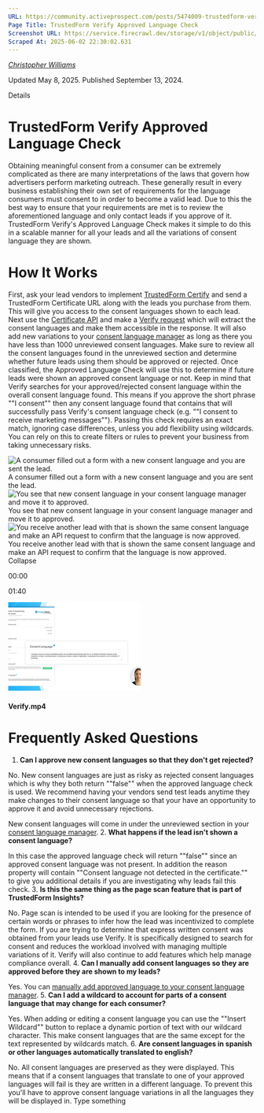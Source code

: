 ```yaml
---
URL: https://community.activeprospect.com/posts/5474009-trustedform-verify-approved-language-check
Page Title: TrustedForm Verify Approved Language Check
Screenshot URL: https://service.firecrawl.dev/storage/v1/object/public/media/screenshot-06eb03c7-6a00-4ab3-9939-bf0a7ee589f0.png
Scraped At: 2025-06-02 22:30:02.631
---
```



[_Christopher Williams_](https://community.activeprospect.com/memberships/7846678-christopher-williams)

Updated May 8, 2025. Published September 13, 2024.

Details

# TrustedForm Verify Approved Language Check

Obtaining meaningful consent from a consumer can be extremely complicated as there are many interpretations of the laws that govern how advertisers perform marketing outreach. These generally result in every business establishing their own set of requirements for the language consumers must consent to in order to become a valid lead. Due to this the best way to ensure that your requirements are met is to review the aforementioned language and only contact leads if you approve of it. TrustedForm Verify's Approved Language Check makes it simple to do this in a scalable manner for all your leads and all the variations of consent language they are shown.

# How It Works

First, ask your lead vendors to implement [TrustedForm Certify](https://activeprospect.com/trustedform/certify) and send a TrustedForm Certificate URL along with the leads you purchase from them. This will give you access to the consent languages shown to each lead. Next use the [Certificate API](https://developers.activeprospect.com/docs/trustedform/api/v4.0/tag/Certificate-URL/) and make a [Verify request](https://developers.activeprospect.com/docs/trustedform/api/v4.0/tag/Verify/) which will extract the consent languages and make them accessible in the response. It will also add new variations to your [consent language manager](https://community.activeprospect.com/posts/5474006-trustedform-consent-language-manager) as long as there you have less than 1000 unreviewed consent languages. Make sure to review all the consent languages found in the unreviewed section and determine whether future leads using them should be approved or rejected. Once classified, the Approved Language Check will use this to determine if future leads were shown an approved consent language or not. Keep in mind that Verify searches for your approved/rejected consent language within the overall consent language found. This means if you approve the short phrase ""I consent"" then any consent language found that contains that will successfully pass Verify's consent language check (e.g. ""I consent to receive marketing messages""). Passing this check requires an exact match, ignoring case differences, unless you add flexibility using wildcards. You can rely on this to create filters or rules to prevent your business from taking unnecessary risks.

![A consumer filled out a form with a new consent language and you are sent the lead.](https://content2.bloomfire.com/thumbnails/contents/004/484/813/original.png?f=1726271882&Expires=1748906996&Signature=nyPlgQGDWhf7J2ja5fP2CEGoBZNDL7pbcHQ0qVh0moaatx4LYSq4QQSd1NIeU07KGqDVddHiPQeGrs68K8e-DeDq6a1kSZLYS1UJ3PAhRhKbALn3wgqz7lagL6c6pQw0h39YKIrq2HA4BDc5knqBkCTs8k5PUu0FVGvOQuRDYlgGLklVasUtqcZ2s0bq8AbvLD9XbaKn1oZ84tCF94uaQ4CUEim7oMgi1-5u58qdo4ooxGm6MeIfFguZ3MxNo10Ho-NztQQnZbLdFV2pHMkuqUXDiPvJ7dn-cwOpTFQE8DnVMuyO0WJE6R3mNQUKxBpmDysdZ5XGtaBj3rZdJSvdLA__&Key-Pair-Id=APKAIDFCFZ2UHE5LPIUA)A consumer filled out a form with a new consent language and you are sent the lead.![You see that new consent language in your consent language manager and move it to approved.](https://content0.bloomfire.com/thumbnails/contents/004/484/814/original.png?f=1726272036&Expires=1748906996&Signature=ISAxrk~W~rQSNeUUYXRl4sC~Ng8lJK8jAUY19KTsw5JgvODrD-cH1uIzegZW1rURhOcmftmTKbAfAziQ1m7EbS0fr5LIfvRLLMJa2OLZPyXbJazoTWFs71fW27lSnLNXFCqUlUudA-yvIX1ZdUvrHzIr0vP9RaHFFKR9NncoJLQwvgx3qjofOV2RES7TXX8D7SD55yAjx2xmKAUtkgGCmIahN74FB8ni8cJ5IcyZtAkCBcyQzCDqeV~PWQz9dhbEUVpE2Xh3~5Sc15JDKHCGreyHpm28apBmwxLDIZJ7b32HOmEfbR9Pc-pMTmseHmO-QMvRdlYru~5nh8rG9CpF2Q__&Key-Pair-Id=APKAIDFCFZ2UHE5LPIUA)You see that new consent language in your consent language manager and move it to approved.![You receive another lead with that is shown the same consent language and make an API request to confirm that the language is now approved.](https://content3.bloomfire.com/thumbnails/contents/004/484/810/original.png?f=1726270601&Expires=1748906996&Signature=XCGbjlbEzKURRwnWneC4Asj~d3-cp2F9jyBEHbE9U1k~aMwMQpqxbcozPrXOEOcH9VbsB~NmLuizq0jSHtRDXqS8fdU8-sfPbxguu7x1GX28Qi6csE96Cjm~mPmoSJOQBhgseKf2oJs04gHAxTtSfKo4GRtH2xVKFE8Z3YMC65dE7fSfyAfdd3RwHx09lycuWW-qEBOyhpDal4t3oOrFb2gu3htmnmZgU1U-zlnu4FlZQGxNfZYJZzOHgKncLlibLjIcBhHQw1FGXHCqsqlcybHOiHAYjN8NskA4U~p-Nn3RSeRhbWKFxQBMdT2FRbJ7pAmG7KFVhw79qMeGcpGNtQ__&Key-Pair-Id=APKAIDFCFZ2UHE5LPIUA)You receive another lead with that is shown the same consent language and make an API request to confirm that the language is now approved.
Collapse

00:00

01:40

![](images/image-2.png)

#### Verify.mp4

# Frequently Asked Questions

1. **Can I approve new consent languages so that they don't get rejected?**

No. New consent languages are just as risky as rejected consent languages which is why they both return ""false"" when the approved language check is used. We recommend having your vendors send test leads anytime they make changes to their consent language so that your have an opportunity to approve it and avoid unnecessary rejections.

New consent languages will come in under the unreviewed section in your [consent language manager](https://community.activeprospect.com/posts/5474006-trustedform-consent-language-manager).
2. **What happens if the lead isn't shown a consent language?**

In this case the approved language check will return ""false"" since an approved consent language was not present. In addition the reason property will contain ""Consent language not detected in the certificate."" to give you additional details if you are investigating why leads fail this check.
3. **Is this the same thing as the page scan feature that is part of TrustedForm Insights?**

No. Page scan is intended to be used if you are looking for the presence of certain words or phrases to infer how the lead was incentivized to complete the form. If you are trying to determine that express written consent was obtained from your leads use Verify. It is specifically designed to search for consent and reduces the workload involved with managing multiple variations of it. Verify will also continue to add features which help manage compliance overall.
4. **Can I manually add consent languages so they are approved before they are shown to my leads?**

Yes. You can [manually add approved language to your consent language manager](https://community.activeprospect.com/posts/5448162-manually-add-approved-language-to-trustedform-verify-consent-language-manager).
5. **Can I add a wildcard to account for parts of a consent language that may change for each consumer?**

Yes. When adding or editing a consent language you can use the ""Insert Wildcard"" button to replace a dynamic portion of text with our wildcard character. This make consent languages that are the same except for the text represented by wildcards match.
6. **Are consent languages in spanish or other languages automatically translated to english?**

No. All consent languages are preserved as they were displayed. This means that if a consent languages that translate to one of your approved languages will fail is they are written in a different language. To prevent this you'll have to approve consent language variations in all the languages they will be displayed in.
Type something
